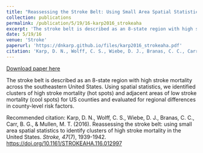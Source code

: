 ```yaml
---
title: "Reassessing the Stroke Belt: Using Small Area Spatial Statistics to Identify Clusters of High Stroke Mortality in the United States"
collection: publications
permalink: /publication/5/19/16-karp2016_strokeaha
excerpt: 'The stroke belt is described as an 8-state region with high stroke mortality across the southeastern United States. Using spatial statistics, we identified clusters of high stroke mortality (hot spots) and adjacent areas of low stroke mortality (cool spots) for US counties and evaluated for regional differences in county-level risk factors.'
date: 5/19/16
venue: 'Stroke'
paperurl: 'https://dnkarp.github.io/files/karp2016_strokeaha.pdf'
citation: 'Karp, D. N., Wolff, C. S., Wiebe, D. J., Branas, C. C., Carr, B. G., &amp; Mullen, M. T. (2016). Reassessing the stroke belt: using small area spatial statistics to identify clusters of high stroke mortality in the United States. <i>Stroke, 47</i>(7), 1939-1942. https://doi.org/10.1161/STROKEAHA.116.012997'
---
```


<a href='https://dnkarp.github.io/files/karp2016_strokeaha.pdf'>Download paper here</a>

The stroke belt is described as an 8-state region with high stroke mortality across the southeastern United States. Using spatial statistics, we identified clusters of high stroke mortality (hot spots) and adjacent areas of low stroke mortality (cool spots) for US counties and evaluated for regional differences in county-level risk factors.

Recommended citation: Karp, D. N., Wolff, C. S., Wiebe, D. J., Branas, C. C., Carr, B. G., & Mullen, M. T. (2016). Reassessing the stroke belt: using small area spatial statistics to identify clusters of high stroke mortality in the United States. <i>Stroke, 47</i>(7), 1939-1942. https://doi.org/10.1161/STROKEAHA.116.012997